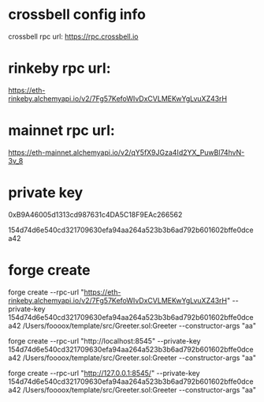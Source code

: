 # crossbell config info
crossbell rpc url: https://rpc.crossbell.io

# rinkeby rpc url:
https://eth-rinkeby.alchemyapi.io/v2/7Fg57KefoWIvDxCVLMEKwYgLvuXZ43rH

# mainnet rpc url:
https://eth-mainnet.alchemyapi.io/v2/qY5fX9JGza4Id2YX_PuwBl74hvN-3v_8

# private key 
0xB9A46005d1313cd987631c4DA5C18F9EAc266562

154d74d6e540cd321709630efa94aa264a523b3b6ad792b601602bffe0dcea42

# forge create 
forge create --rpc-url "https://eth-rinkeby.alchemyapi.io/v2/7Fg57KefoWIvDxCVLMEKwYgLvuXZ43rH" --private-key 154d74d6e540cd321709630efa94aa264a523b3b6ad792b601602bffe0dcea42 /Users/foooox/template/src/Greeter.sol:Greeter --constructor-args "aa"

forge create --rpc-url "http://localhost:8545" --private-key 154d74d6e540cd321709630efa94aa264a523b3b6ad792b601602bffe0dcea42 /Users/foooox/template/src/Greeter.sol:Greeter --constructor-args "aa"

forge create --rpc-url "http://127.0.0.1:8545/" --private-key 154d74d6e540cd321709630efa94aa264a523b3b6ad792b601602bffe0dcea42 /Users/foooox/template/src/Greeter.sol:Greeter --constructor-args "aa"